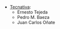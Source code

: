 - [Tecnativa](https://www.tecnativa.com):
  - Ernesto Tejeda
  - Pedro M. Baeza
  - Juan Carlos Oñate
